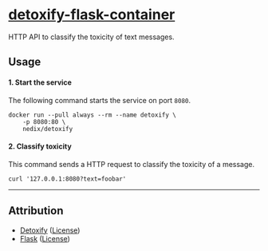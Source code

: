# [detoxify-flask-container](https://github.com/nedix/detoxify-flask-container)

HTTP API to classify the toxicity of text messages.

## Usage

#### 1. Start the service

The following command starts the service on port `8080`.

```shell
docker run --pull always --rm --name detoxify \
    -p 8080:80 \
    nedix/detoxify
```

#### 2. Classify toxicity

This command sends a HTTP request to classify the toxicity of a message.

```shell
curl '127.0.0.1:8080?text=foobar'
```

<hr>

## Attribution

- [Detoxify] ([License](https://raw.githubusercontent.com/unitaryai/detoxify/master/LICENSE))
- [Flask] ([License](https://raw.githubusercontent.com/pallets/flask/main/LICENSE.txt))

[Detoxify]: https://github.com/unitaryai/detoxify
[Flask]: https://github.com/pallets/flask
